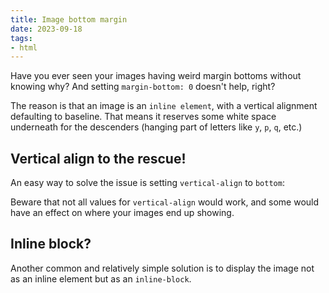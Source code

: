 ```yaml
---
title: Image bottom margin
date: 2023-09-18
tags:
- html
---
```


Have you ever seen your images having weird margin bottoms without knowing why? And setting `margin-bottom: 0` doesn't help, right?

The reason is that an image is an `inline element`, with a vertical alignment defaulting to baseline. That means it reserves some white space underneath for the descenders (hanging part of letters like `y`, `p`, `q`, etc.)

## Vertical align to the rescue!
An easy way to solve the issue is setting `vertical-align` to `bottom`:

Beware that not all values for `vertical-align` would work, and some would have an effect on where your images end up showing.

## Inline block?
Another common and relatively simple solution is to display the image not as an inline element but as an `inline-block`.
